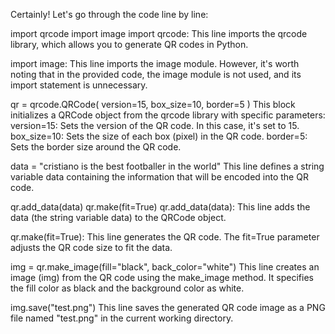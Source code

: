 Certainly! Let's go through the code line by line:


import qrcode
import image
import qrcode: This line imports the qrcode library, which allows you to generate QR codes in Python.

import image: This line imports the image module. However, it's worth noting that in the provided code, the image module is not used, and its import statement is unnecessary.


qr = qrcode.QRCode(
    version=15,
    box_size=10,
    border=5
)
This block initializes a QRCode object from the qrcode library with specific parameters:
version=15: Sets the version of the QR code. In this case, it's set to 15.
box_size=10: Sets the size of each box (pixel) in the QR code.
border=5: Sets the border size around the QR code.

data = "cristiano is the best footballer in the world"
This line defines a string variable data containing the information that will be encoded into the QR code.

qr.add_data(data)
qr.make(fit=True)
qr.add_data(data): This line adds the data (the string variable data) to the QRCode object.

qr.make(fit=True): This line generates the QR code. The fit=True parameter adjusts the QR code size to fit the data.


img = qr.make_image(fill="black", back_color="white")
This line creates an image (img) from the QR code using the make_image method. It specifies the fill color as black and the background color as white.

img.save("test.png")
This line saves the generated QR code image as a PNG file named "test.png" in the current working directory.
